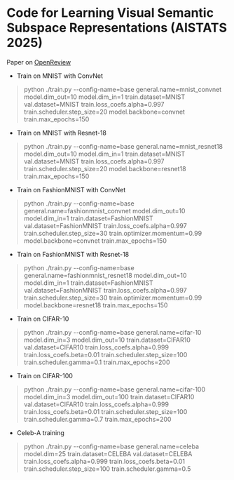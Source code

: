 # Code for Learning Visual Semantic Subspace Representations (AISTATS 2025)

Paper on [OpenReview](https://openreview.net/forum?id=R3O1mD9lyZ&referrer=%5Bthe%20profile%20of%20Gabriel%20Moreira%5D(%2Fprofile%3Fid%3D~Gabriel_Moreira1))


* Train on MNIST with ConvNet
> python ./train.py --config-name=base general.name=mnist_convnet model.dim_out=10 model.dim_in=1 train.dataset=MNIST val.dataset=MNIST train.loss_coefs.alpha=0.997 train.scheduler.step_size=20 model.backbone=convnet train.max_epochs=150

* Train on MNIST with Resnet-18
> python ./train.py --config-name=base general.name=mnist_resnet18 model.dim_out=10 model.dim_in=1 train.dataset=MNIST val.dataset=MNIST train.loss_coefs.alpha=0.997 train.scheduler.step_size=20 model.backbone=resnet18 train.max_epochs=150

* Train on FashionMNIST with ConvNet
> python ./train.py --config-name=base general.name=fashionmnist_convnet model.dim_out=10 model.dim_in=1 train.dataset=FashionMNIST val.dataset=FashionMNIST train.loss_coefs.alpha=0.997 train.scheduler.step_size=30 train.optimizer.momentum=0.99 model.backbone=convnet train.max_epochs=150

* Train on FashionMNIST with Resnet-18
> python ./train.py --config-name=base general.name=fashionmnist_resnet18 model.dim_out=10 model.dim_in=1 train.dataset=FashionMNIST val.dataset=FashionMNIST train.loss_coefs.alpha=0.997 train.scheduler.step_size=30 train.optimizer.momentum=0.99 model.backbone=resnet18 train.max_epochs=150

* Train on CIFAR-10
> python ./train.py --config-name=base general.name=cifar-10 model.dim_in=3 model.dim_out=10 train.dataset=CIFAR10 val.dataset=CIFAR10 train.loss_coefs.alpha=0.999 train.loss_coefs.beta=0.01 train.scheduler.step_size=100 train.scheduler.gamma=0.1 train.max_epochs=200

* Train on CIFAR-100
> python ./train.py --config-name=base general.name=cifar-100 model.dim_in=3 model.dim_out=100 train.dataset=CIFAR10 val.dataset=CIFAR10 train.loss_coefs.alpha=0.999 train.loss_coefs.beta=0.01 train.scheduler.step_size=100 train.scheduler.gamma=0.7 train.max_epochs=200

* Celeb-A training
> python ./train.py --config-name=base general.name=celeba model.dim=25 train.dataset=CELEBA val.dataset=CELEBA train.loss_coefs.alpha=0.999 train.loss_coefs.beta=0.01 train.scheduler.step_size=100 train.scheduler.gamma=0.5
